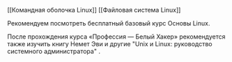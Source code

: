 [[Командная оболочка Linux]]
[[Файловая система Linux]]

Рекомендуем посмотреть бесплатный базовый курс Основы Linux.

После прохождения курса «Профессия — Белый Хакер» рекомендуется также изучить книгу Немет Эви и другие "Unix и Linux: руководство системного администратора" .

